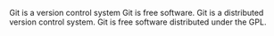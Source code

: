 Git is a version control system
Git is free software.
Git is a distributed version control system.
Git is free software distributed under the GPL.
